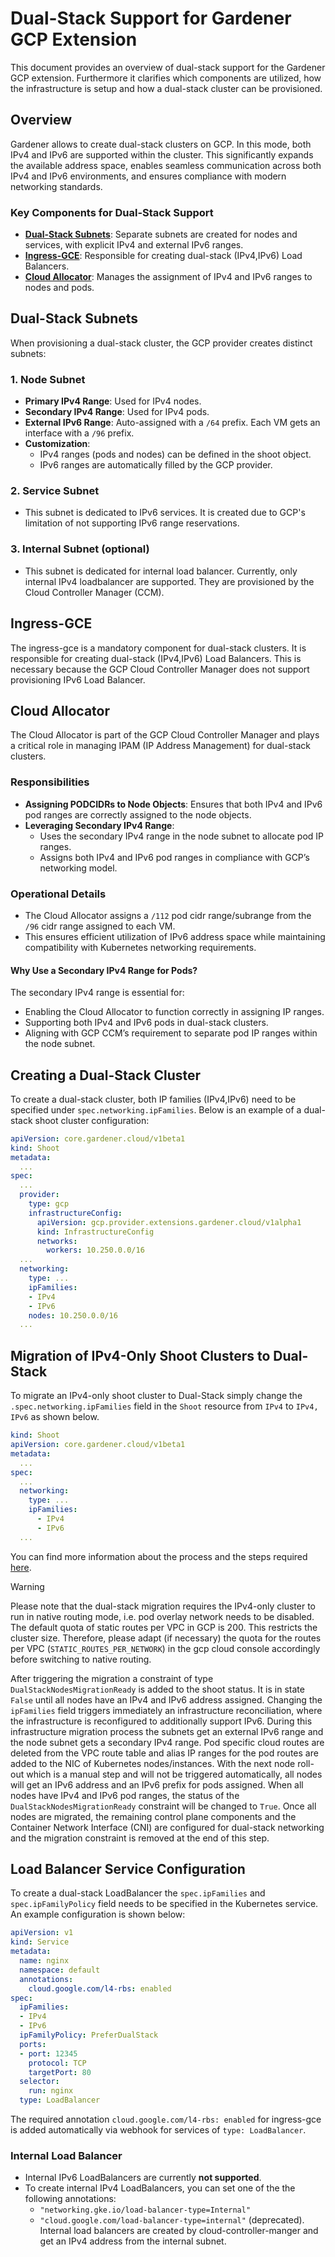 # Dual-Stack Support for Gardener GCP Extension

This document provides an overview of dual-stack support for the Gardener GCP extension.
Furthermore it clarifies which components are utilized, how the infrastructure is setup and how a dual-stack cluster can be provisioned.

## Overview

Gardener allows to create dual-stack clusters on GCP. In this mode, both IPv4 and IPv6 are supported within the cluster.
This significantly expands the available address space, enables seamless communication across both IPv4 and IPv6 environments, and ensures compliance with modern networking standards.

### Key Components for Dual-Stack Support

- **[Dual-Stack Subnets](#dual-stack-subnets)**: Separate subnets are created for nodes and services, with explicit IPv4 and external IPv6 ranges.
- **[Ingress-GCE](#ingress-gce)**: Responsible for creating dual-stack (IPv4,IPv6) Load Balancers.
- **[Cloud Allocator](#cloud-allocator)**: Manages the assignment of IPv4 and IPv6 ranges to nodes and pods.

## Dual-Stack Subnets

When provisioning a dual-stack cluster, the GCP provider creates distinct subnets:

### 1. **Node Subnet**

- **Primary IPv4 Range**: Used for IPv4 nodes.
- **Secondary IPv4 Range**: Used for IPv4 pods.
- **External IPv6 Range**: Auto-assigned with a `/64` prefix. Each VM gets an interface with a `/96` prefix.
- **Customization**:
  - IPv4 ranges (pods and nodes) can be defined in the shoot object.
  - IPv6 ranges are automatically filled by the GCP provider.

### 2. **Service Subnet**

- This subnet is dedicated to IPv6 services. It is created due to GCP's limitation of not supporting IPv6 range reservations.

### 3. **Internal Subnet (optional)**

- This subnet is dedicated for internal load balancer. Currently, only internal IPv4 loadbalancer are supported. They are provisioned by the Cloud Controller Manager (CCM).

## Ingress-GCE

The ingress-gce is a mandatory component for dual-stack clusters. It is responsible for creating dual-stack (IPv4,IPv6) Load Balancers. This is necessary because the GCP Cloud Controller Manager does not support provisioning IPv6 Load Balancer.

## Cloud Allocator

The Cloud Allocator is part of the GCP Cloud Controller Manager and plays a critical role in managing IPAM (IP Address Management) for dual-stack clusters. 

### Responsibilities

- **Assigning PODCIDRs to Node Objects**: Ensures that both IPv4 and IPv6 pod ranges are correctly assigned to the node objects.
- **Leveraging Secondary IPv4 Range**:
  - Uses the secondary IPv4 range in the node subnet to allocate pod IP ranges.
  - Assigns both IPv4 and IPv6 pod ranges in compliance with GCP’s networking model.

### Operational Details

- The Cloud Allocator assigns a `/112` pod cidr range/subrange from the `/96` cidr range assigned to each VM.
- This ensures efficient utilization of IPv6 address space while maintaining compatibility with Kubernetes networking requirements.

#### Why Use a Secondary IPv4 Range for Pods?
The secondary IPv4 range is essential for:
- Enabling the Cloud Allocator to function correctly in assigning IP ranges.
- Supporting both IPv4 and IPv6 pods in dual-stack clusters.
- Aligning with GCP CCM’s requirement to separate pod IP ranges within the node subnet.

## Creating a Dual-Stack Cluster

To create a dual-stack cluster, both IP families (IPv4,IPv6) need to be specified under `spec.networking.ipFamilies`. Below is an example of a dual-stack shoot cluster configuration:

```yaml
apiVersion: core.gardener.cloud/v1beta1
kind: Shoot
metadata:
  ...
spec:
  ...
  provider:
    type: gcp
    infrastructureConfig:
      apiVersion: gcp.provider.extensions.gardener.cloud/v1alpha1
      kind: InfrastructureConfig
      networks:
        workers: 10.250.0.0/16
  ...
  networking:
    type: ...
    ipFamilies:
    - IPv4
    - IPv6
    nodes: 10.250.0.0/16
  ...
```

## Migration of IPv4-Only Shoot Clusters to Dual-Stack


To migrate an IPv4-only shoot cluster to Dual-Stack simply change the `.spec.networking.ipFamilies` field in the `Shoot` resource from `IPv4` to `IPv4, IPv6` as shown below.

```yaml
kind: Shoot
apiVersion: core.gardener.cloud/v1beta1
metadata:
  ...
spec:
  ...
  networking:
    type: ...
    ipFamilies:
      - IPv4
      - IPv6
  ...
```

You can find more information about the process and the steps required [here](https://gardener.cloud/docs/gardener/networking/dual-stack-networking-migration/).

> [!WARNING]
> Please note that the dual-stack migration requires the IPv4-only cluster to run in native routing mode, i.e. pod overlay network needs to be disabled.
> The default quota of static routes per VPC in GCP is 200. This restricts the cluster size. Therefore, please adapt (if necessary) the quota for the routes per VPC (`STATIC_ROUTES_PER_NETWORK`) in the gcp cloud console accordingly before switching to native routing.

After triggering the migration a constraint of type `DualStackNodesMigrationReady` is added to the shoot status. It is in state `False` until all nodes have an IPv4 and IPv6 address assigned.
Changing the `ipFamilies` field triggers immediately an infrastructure reconciliation, where the infrastructure is reconfigured to additionally support IPv6. During this infrastructure migration process the subnets get an external IPv6 range and the node subnet gets a secondary IPv4 range. Pod specific cloud routes are deleted from the VPC route table and alias IP ranges for the pod routes are added to the NIC of Kubernetes nodes/instances.
With the next node roll-out which is a manual step and will not be triggered automatically, all nodes will get an IPv6 address and an IPv6 prefix for pods assigned. When all nodes have IPv4 and IPv6 pod ranges, the status of the `DualStackNodesMigrationReady` constraint will be changed to `True`.
Once all nodes are migrated, the remaining control plane components and the Container Network Interface (CNI) are configured for dual-stack networking and the migration constraint is removed at the end of this step.

## Load Balancer Service Configuration

To create a dual-stack LoadBalancer the `spec.ipFamilies` and `spec.ipFamilyPolicy` field needs to be specified in the Kubernetes service.
An example configuration is shown below:

```yaml
apiVersion: v1
kind: Service
metadata:
  name: nginx
  namespace: default
  annotations:
    cloud.google.com/l4-rbs: enabled
spec:
  ipFamilies:
  - IPv4
  - IPv6
  ipFamilyPolicy: PreferDualStack
  ports:
  - port: 12345
    protocol: TCP
    targetPort: 80
  selector:
    run: nginx
  type: LoadBalancer
```

The required annotation `cloud.google.com/l4-rbs: enabled` for ingress-gce is added automatically via webhook for services of `type: LoadBalancer`.

### Internal Load Balancer
- Internal IPv6 LoadBalancers are currently **not supported**.
- To create internal IPv4 LoadBalancers, you can set one of the the following annotations:
  - `"networking.gke.io/load-balancer-type=Internal"`
  - `"cloud.google.com/load-balancer-type=internal"` (deprecated).
  Internal load balancers are created by cloud-controller-manger and get an IPv4 address from the internal subnet.

